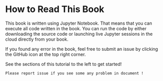 # How to Read This Book

This book is written using Jupyter Notebook. That means that you can execute all code written in the book. You can run the code by either downloading the source code or launching live Jupyter sessions in the cloud directly from your book. 

If you found any error in the book, feel free to submit an issue by clicking the GitHub icon at the top right corner. 

See the sections of this tutorial to the left to get started!

```{note}
Please report issue if you see some any problem in document !
```
